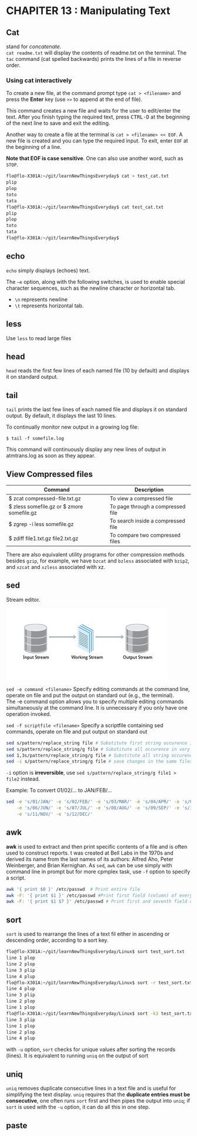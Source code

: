
# CHAPITER 13 : Manipulating Text

## Cat

stand for *concatenate*.  
`cat readme.txt` will display the contents of readme.txt on the terminal.
The `tac` command (cat spelled backwards) prints the lines of a file in reverse order.

### Using cat interactively 
To create a new file, at the command prompt type `cat > <filename>` and press the **Enter** key (use `>>` to append at the end of file).

This command creates a new file and waits for the user to edit/enter the text. After you finish typing the required text, press <kbd>CTRL-D</kbd> at the beginning of the next line to save and exit the editing.

Another way to create a file at the terminal is `cat > <filename> << EOF`. A new file is created and you can type the required input. To exit, enter `EOF` at the beginning of a line.

**Note that EOF is case sensitive**. One can also use another word, such as `STOP`.

```sh
flo@flo-X301A:~/git/learnNewThingsEveryday$ cat > test_cat.txt
plip
plop
toto
tata
flo@flo-X301A:~/git/learnNewThingsEveryday$ cat test_cat.txt 
plip
plop
toto
tata
flo@flo-X301A:~/git/learnNewThingsEveryday$ 
```


## echo 

`echo` simply displays (echoes) text.  

The `–e` option, along with the following switches, is used to enable special character sequences, such as the newline character or horizontal tab.
 * `\n`  represents newline
 * `\t`  represents horizontal tab.

## less 

Use `less` to read large files 

## head

`head` reads the first few lines of each named file (10 by default) and displays it on standard output.

## tail 

`tail` prints the last few lines of each named file and displays it on standard output. By default, it displays the last 10 lines. 

To continually monitor new output in a growing log file:
```
$ tail -f somefile.log 
```
This command will continuously display any new lines of output in atmtrans.log as soon as they appear.  


## View Compressed files 

| Command | Description |
| --- | --- |
| $ zcat compressed-file.txt.gz | To view a compressed file |
| $ zless somefile.gz or $ zmore somefile.gz | To page through a compressed file |
| $ zgrep -i less somefile.gz | To search inside a compressed file |
| $ zdiff file1.txt.gz file2.txt.gz | To compare two compressed files |

There are also equivalent utility programs for other compression methods besides `gzip`, for example, we have `bzcat` and `bzless` associated with `bzip2`, and `xzcat` and `xzless` associated with xz.  

## sed 

Stream editor. 

![sed](img/sed.jpg)

`sed -e command <filename>` Specify editing commands at the command line, operate on file and put the output on standard out (e.g., the terminal).  
The -e command option allows you to specify multiple editing commands simultaneously at the command line. It is unnecessary if you only have one operation invoked.

`sed -f scriptfile <filename>` Specify a scriptfile containing sed commands, operate on file and put output on standard out
```sh
sed s/pattern/replace_string file # Substitute first string occurence in very line 
sed s/pattern/replace_string/g file # Substitute all occurence in very line
sed 1,3s/pattern/replace_string/g file # Substitute all string occurence in a range of lines
sed -i s/pattern/replace_string/g file # save changes in the same files
```
`-i` option is **irreversible**, use 
`sed s/pattern/replace_string/g file1 > file2` instead.

Example: To convert 01/02/… to JAN/FEB/…
```sh
sed -e 's/01/JAN/' -e 's/02/FEB/' -e 's/03/MAR/' -e 's/04/APR/' -e 's/05/MAY/' \
    -e 's/06/JUN/' -e 's/07/JUL/' -e 's/08/AUG/' -e 's/09/SEP/' -e 's/10/OCT/' \
    -e 's/11/NOV/' -e 's/12/DEC/'
```

## awk 

**awk** is used to extract and then print specific contents of a file and is often used to construct reports. t was created at Bell Labs in the 1970s and derived its name from the last names of its authors: Alfred Aho, Peter Weinberger, and Brian Kernighan.
As `sed`, `awk` can be use simply with command line in prompt but for more cpmplex task, use `-f` option to specify a script.

```sh
awk '{ print $0 }' /etc/passwd  # Print entire file
awk -F: '{ print $1 }' /etc/passwd #Print first field (column) of every line, separated by a space
awk -F: '{ print $1 $7 }' /etc/passwd # Print first and seventh field of every line
```

## sort

`sort` is used to rearrange the lines of a text fil either in ascending or descending order, according to a sort key.

```sh
flo@flo-X301A:~/git/learnNewThingsEveryday/Linux$ sort test_sort.txt 
line 1 plop
line 2 plop
line 3 plip
line 4 plup
flo@flo-X301A:~/git/learnNewThingsEveryday/Linux$ sort -r test_sort.txt 
line 4 plup
line 3 plip
line 2 plop
line 1 plop
flo@flo-X301A:~/git/learnNewThingsEveryday/Linux$ sort -k3 test_sort.txt 
line 3 plip
line 1 plop
line 2 plop
line 4 plup
```

with `-u` option, `sort` checks for unique values after sorting the records (lines). It is equivalent to running `uniq` on the output of sort

## uniq

`uniq` removes duplicate consecutive lines in a text file and is useful for simplifying the text display.
`uniq` requires that the **duplicate entries must be consecutive**, one often runs `sort` first and then pipes the output into `uniq`; if `sort` is used with the `-u` option, it can do all this in one step.

## paste